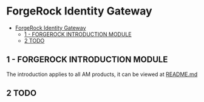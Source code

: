 # ForgeRock Identity Gateway

- [ForgeRock Identity Gateway](#forgerock-identity-gateway)
  - [1 - FORGEROCK INTRODUCTION MODULE](#1---forgerock-introduction-module)
  - [2 TODO](#2-todo)

## 1 - FORGEROCK INTRODUCTION MODULE

The introduction applies to all AM products, it can be viewed at [README.md](README.md#introduction-module)

## 2 TODO